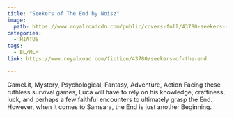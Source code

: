 ```yaml
---
title: "Seekers of The End by Noisz"
image:
  path: https://www.royalroadcdn.com/public/covers-full/43780-seekers-of-the-end.jpg
categories:
  - HIATUS
tags:
  - BL/MLM
link: https://www.royalroad.com/fiction/43780/seekers-of-the-end

---
```

GameLit, Mystery, Psychological, Fantasy, Adventure, Action
Facing these ruthless survival games, Luca will have to rely on his knowledge, craftiness, luck, and perhaps a few faithful encounters to ultimately grasp the End. However, when it comes to Samsara, the End is just another Beginning.